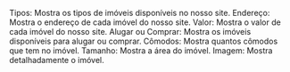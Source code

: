 Tipos: Mostra os tipos de imóveis disponíveis no nosso site.
Endereço: Mostra o endereço de cada imóvel do nosso site.
Valor: Mostra o valor de cada imóvel do nosso site.
Alugar ou Comprar: Mostra os imóveis disponíveis para alugar ou comprar.
Cômodos: Mostra quantos cômodos que tem no imóvel.
Tamanho: Mostra a área do imóvel.
Imagem: Mostra detalhadamente o imóvel.
